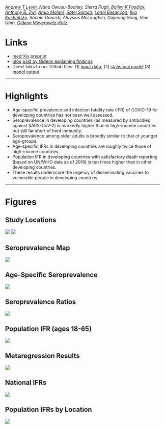 _[Andrew T Levin](https://sites.dartmouth.edu/alevin), Nana Owusu-Boaitey, Sierra Pugh, [Bailey K Fosdick](https://www.baileyfosdick.com/), [Anthony B. Zwi](https://research.unsw.edu.au/people/professor-anthony-zwi), [Anup Malani](https://www.law.uchicago.edu/faculty/malani), [Satej Soman](https://www.ischool.berkeley.edu/people/satej-soman), [Lonni Besançon](http://lonnibesancon.me/), [Ilya Kashnitsky](https://www.sdu.dk/en/forskning/forskningsenheder/samf/cpop/about_the_centre/our_people/cpop_dem/ilya_kashnitsky), Sachin Ganesh, Aloysius McLaughlin, Gayeong Song, Rine Uhm, [Gideon Meyerowitz-Katz](https://gidmk.medium.com/about)_

# Links 
- [medrXiv preprint](https://www.medrxiv.org/content/10.1101/2021.09.29.21264325v1)
- [blog post by Gideon explaining findings](https://elemental.medium.com/the-death-rate-of-covid-19-in-developing-countries-cc17a55c73cd)
- Direct links to our Github files: (1) [input data](https://github.com/covid-ifr/assessing-burden/tree/main/input_data); (2) [statistical model](https://github.com/covid-ifr/assessing-burden/blob/main/model/ifrEstimation.stan) (3) [model output](https://github.com/covid-ifr/assessing-burden/tree/main/model_output)
***
# Highlights
- Age-specific prevalence and infection fatality rate (IFR) of COVID-19 for developing countries has not been well assessed.
- Seroprevalence in developing countries (as measured by antibodies against SARS-CoV-2) is markedly higher than in high-income countries but still far short of herd immunity.
- Seroprevalence among older adults is broadly similar to that of younger age-groups.
- Age-specific IFRs in developing countries are roughly twice those of high-income countries.
- Population IFR in developing countries with satisfactory death reporting (based on UN/WHO data as of 2016) is ten times higher than in other developing countries.
- These results underscore the urgency of disseminating vaccines to vulnerable people in developing countries.
***
# Figures
## Study Locations
<span> ![](https://raw.githubusercontent.com/covid-ifr/covid-ifr.github.io/main/assets/img/assessingburden-2a.png) ![](https://raw.githubusercontent.com/covid-ifr/covid-ifr.github.io/main/assets/img/assessingburden-2b.png)  </span>

## Seroprevalence Map
![](https://raw.githubusercontent.com/covid-ifr/covid-ifr.github.io/main/assets/img/assessingburden-3.png)
## Age-Specific Seroprevalence 
![](https://raw.githubusercontent.com/covid-ifr/covid-ifr.github.io/main/assets/img/assessingburden-5.png)
## Seroprevalence Ratios
![](https://raw.githubusercontent.com/covid-ifr/covid-ifr.github.io/main/assets/img/assessingburden-6.png)
## Population IFR (ages 18-65)
![](https://raw.githubusercontent.com/covid-ifr/covid-ifr.github.io/main/assets/img/assessingburden-7.png)
## Metaregression Results
![](https://raw.githubusercontent.com/covid-ifr/covid-ifr.github.io/main/assets/img/assessingburden-8.png)
## National IFRs
![](https://raw.githubusercontent.com/covid-ifr/covid-ifr.github.io/main/assets/img/assessingburden-9.png)
## Population IFRs by Location
![](https://raw.githubusercontent.com/covid-ifr/covid-ifr.github.io/main/assets/img/assessingburden-10.png)

